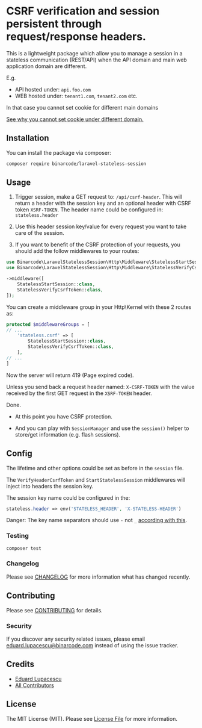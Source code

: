 # CSRF verification and session persistent through request/response headers.

This is a lightweight package which allow you to manage a session in a stateless communication (REST/API) when the
API domain and main web application domain are different.

E.g. 
- API hosted under: `api.foo.com`
- WEB hosted under: `tenant1.com`, `tenant2.com` etc.


In that case you cannot set cookie for different main domains 

[See why you cannot set cookie under different domain.](https://blog.webf.zone/ultimate-guide-to-http-cookies-2aa3e083dbae)



## Installation

You can install the package via composer:

```bash
composer require binarcode/laravel-stateless-session
```

## Usage

1. Trigger session, make a GET request to: `/api/csrf-header`. This will return a header with the session key and an optional header with CSRF token `XSRF-TOKEN`. 
The header name could be configured in: `stateless.header`

2. Use this header session key/value for every request you want to take care of the session.

3. If you want to benefit of the CSRF protection of your requests, you should add the follow middlewares to your routes:
```php
use Binarcode\LaravelStatelessSession\Http\Middleware\StatelessStartSession;
use Binarcode\LaravelStatelessSession\Http\Middleware\StatelessVerifyCsrfToken;

->middleware([
    StatelessStartSession::class,
    StatelessVerifyCsrfToken::class,
]);
```

You can create a middleware group in your Http\Kernel with these 2 routes as:

```php
protected $middlewareGroups = [
// ...
    'stateless.csrf' => [
        StatelessStartSession::class,
        StatelessVerifyCsrfToken::class,
    ],
// ...
]
```

Now the server will return 419 (Page expired code).
 
Unless you send back a request header named: `X-CSRF-TOKEN` with the value received by the first GET request in the `XSRF-TOKEN` header.

Done.

- At this point you have CSRF protection. 

- And you can play with `SessionManager` and use the `session()` helper to store/get information (e.g. flash sessions).

## Config

The lifetime and other options could be set as before in the `session` file.

The `VerifyHeaderCsrfToken` and `StartStatelessSession` middlewares will inject into headers the session key.

The session key name could be configured in the:

```php
stateless.header => env('STATELESS_HEADER', 'X-STATELESS-HEADER')
```

Danger: The key name separators should use `-` not `_` [according with this](https://developer.mozilla.org/en-US/docs/Web/HTTP/Headers).
### Testing

``` bash
composer test
```

### Changelog

Please see [CHANGELOG](CHANGELOG.md) for more information what has changed recently.

## Contributing

Please see [CONTRIBUTING](CONTRIBUTING.md) for details.

### Security

If you discover any security related issues, please email eduard.lupacescu@binarcode.com instead of using the issue tracker.

## Credits

- [Eduard Lupacescu](https://github.com/binarcode)
- [All Contributors](../../contributors)

## License

The MIT License (MIT). Please see [License File](LICENSE.md) for more information.
